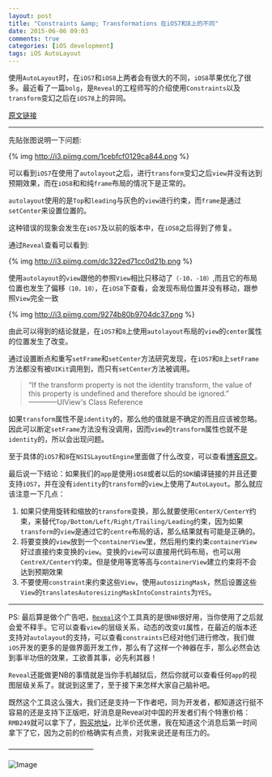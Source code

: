 ```yaml
---
layout: post
title: "Constraints &amp; Transformations 在iOS7和8上的不同"
date: 2015-06-06 09:03
comments: true
categories: [iOS development]
tags: iOS AutoLayout
---
```


使用`AutoLayout`时，在`iOS7`和`iOS8`上两者会有很大的不同，`iOS8`苹果优化了很多。最近看了一篇`bolg`，是`Reveal`的工程师写的介绍使用`Constraints`以及`transform`变幻之后在`iOS78`上的异同。<!-- More -->

[原文链接](http://revealapp.com/blog/constraints-and-transforms.html)


***************

先贴张图说明一下问题:

{% img http://i3.piimg.com/1cebfcf0129ca844.png %}

可以看到`iOS7`在使用了`autolayout`之后，进行`transform`变幻之后`view`并没有达到预期效果，而在`iOS8`和和纯`frame`布局的情况下是正常的。

`autolayout`使用的是`Top`和`leading`与灰色的`view`进行约束，而`frame`是通过`setCenter`来设置位置的。

这种错误的现象会发生在`iOS7`及以前的版本中，在`iOS8`之后得到了修复。

通过`Reveal`查看可以看到:

{% img http://i3.piimg.com/dc322ed71cc0d21b.png %}

使用`autolayout`的`view`跟他的参照`View`相比只移动了`（-10，-10）`,而且它的布局位置也发生了偏移`（10，10）`，在`iOS8`下查看，会发现布局位置并没有移动，跟参照`View`完全一致

{% img http://i3.piimg.com/9274b80b9704dc37.png %}

由此可以得到的结论就是，在`iOS7`和`8`上使用`autolayout`布局的`view`的`center`属性的位置发生了改变。

通过设置断点和重写`setFrame`和`setCenter`方法研究发现，在`iOS7`和`8`上`setFrame`方法都没有被`UIKit`调用到，而只有`setCenter`方法被调用。

>“If the transform property is not the identity transform, the value of this property is undefined and therefore should be ignored.”  
                           ————UIView's Class Reference

如果`transform`属性不是`identity`的，那么他的值就是不确定的而且应该被忽略。因此可以断定`setFrame`方法没有没调用，因而`view`的`transform`属性也就不是`identity`的，所以会出现问题。

至于具体的`iOS7`和`8`在`NSISLayoutEngine`里面做了什么改变，可以查看[博客原文](http://revealapp.com/blog/constraints-and-transforms.html)。

最后说一下结论：如果我们的`app`是使用`iOS8`或者以后的`SDK`编译链接的并且还要支持`iOS7`，并在没有`identity`的`transform`的`view`上使用了`AutoLayout`。那么就应该注意一下几点：

1. 如果只使用旋转和缩放的`transform`变换，那么就要使用`CenterX/CenterY`约束，来替代`Top/Bottom/Left/Right/Trailing/Leading`约束，因为如果`transform`的`view`是通过它的`centre`布局的话，那么结果就有可能是正确的。
2. 将要变换的`view`放到一个`containerView`里，然后用约束约束`containerView`好过直接约束变换的`view`。变换的`view`可以直接用代码布局，也可以用`CentreX/CenterY`约束。但是使用等宽等高与`containerView`建立约束将不会达到预期效果
3. 不要使用`constraint`来约束这些`View`，使用`autosizingMask`，然后设置这些`View`的`translatesAutoresizingMaskIntoConstraints`为`YES`。

************


PS:
最后算是做个广告吧，[`Reveal`](http://revealapp.com/)这个工具真的是很`NB`很好用，当你使用了之后就会爱不释手。它可以查看`view`的层级关系，动态的改变`UI`属性，在最近的版本还支持对`autolayout`的支持，可以查看`constraints`已经对他们进行修改，我们做`iOS`开发的更多的是做界面开发工作，那么有了这样一个神器在手，那么必然会达到事半功倍的效果，工欲善其事，必先利其器！

`Reveal`还能做更NB的事情就是当你手机越狱后，然后你就可以查看任何`app`的视图层级关系了。就说到这里了，至于接下来怎样大家自己脑补吧。

既然这个工具这么强大，我们还是支持一下作者吧，同为开发者，都知道这行挺不容易的还是支持下正版吧，好消息是Reveal对中国的开发者们有个特惠价格：`RMB249`就可以拿下了，[购买地址](http://item.taobao.com/item.htm?spm=a230r.1.14.1.kpBX7S&id=45630069705&ns=1&abbucket=4#detail)，比半价还优惠，我在知道这个消息后第一时间拿下了它，因为之前的价格确实有点贵，对我来说还是有压力的。


————————————

![Image](http://i4.buimg.com/ccadbd99b4316844.jpg)